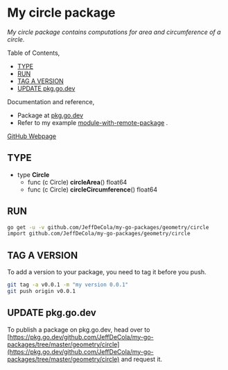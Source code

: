 # My circle package

_My circle package contains computations for area and circumference of a circle._

Table of Contents,

* [TYPE](https://github.com/JeffDeCola/my-go-packages/tree/master/geometry/circle#type)
* [RUN](https://github.com/JeffDeCola/my-go-packages/tree/master/geometry/circle#run)
* [TAG A VERSION](https://github.com/JeffDeCola/my-go-packages/tree/master/geometry/circle#tag-a-version)
* [UPDATE pkg.go.dev](https://github.com/JeffDeCola/my-go-packages/tree/master/geometry/circle#update-pkggodev)

Documentation and reference,

* Package at [pkg.go.dev](https://pkg.go.dev/github.com/JeffDeCola/my-go-packages/tree/master/geometry/circle)
* Refer to my example
  [module-with-remote-package](https://github.com/JeffDeCola/my-go-examples/tree/master/modules-and-packages/module-with-remote-package)
  .

[GitHub Webpage](https://jeffdecola.github.io/my-go-packages/)

## TYPE

* type **Circle**
  * func (c Circle) **circleArea**() float64
  * func (c Circle) **circleCircumference**() float64

## RUN

```bash
go get -u -v github.com/JeffDeCola/my-go-packages/geometry/circle
import github.com/JeffDeCola/my-go-packages/geometry/circle
```

## TAG A VERSION

To add a version to your package, you need to tag it before you push.

```bash
git tag -a v0.0.1 -m "my version 0.0.1"
git push origin v0.0.1
```

## UPDATE pkg.go.dev

To publish a package on pkg.go.dev, head over to
[https://pkg.go.dev/github.com/JeffDeCola/my-go-packages/tree/master/geometry/circle](https://pkg.go.dev/github.com/JeffDeCola/my-go-packages/tree/master/geometry/circle)
and request it.
